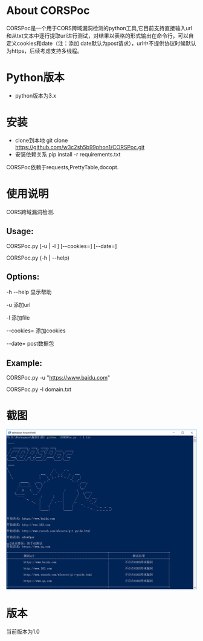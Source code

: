 # About CORSPoc

CORSPoc是一个用于CORS跨域漏洞检测的python工具,它目前支持直接输入url和从txt文本中逐行提取url进行测试，对结果以表格的形式输出在命令行，可以自定义cookies和date（注：添加 date默认为post请求），url中不提供协议时候默认为https，后续考虑支持多线程。

# Python版本

 - python版本为3.x

# 安装

 - clone到本地
	git clone https://github.com/w3c2sh5b99phon1/CORSPoc.git
 - 安装依赖关系
	pip install -r requirements.txt

CORSPoc依赖于requests,PrettyTable,docopt.

# 使用说明

CORS跨域漏洞检测.
## Usage:
  CORSPoc.py [-u <url> | -l <file>] [--cookies=<cookies>] [--date=<date>]

  CORSPoc.py (-h | --help)

## Options:
  -h --help              显示帮助

  -u <url>               添加url 

  -l <file>              添加file

  --cookies=<cookies>    添加cookies

  --date=<date>          post数据包

## Example:
  CORSPoc.py -u "https://www.baidu.com"

  CORSPoc.py -l domain.txt

# 截图

![](./image/1.png)

# 版本

当前版本为1.0